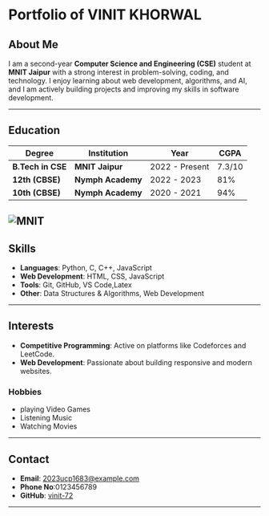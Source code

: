 # Portfolio of VINIT KHORWAL

## About Me
I am a second-year **Computer Science and Engineering (CSE)** student at **MNIT Jaipur** with a strong interest in problem-solving, coding, and technology. I enjoy learning about web development, algorithms, and AI, and I am actively building projects and improving my skills in software development.

---

## Education

| **Degree**                  | **Institution**  | **Year**       | **CGPA** |
|----------------------------|-------------------|----------------|----------|
| **B.Tech in CSE**           | **MNIT Jaipur**  | 2022 - Present | 7.3/10   |
| **12th (CBSE)**             | **Nymph Academy**| 2022 - 2023    | 81%      |
| **10th (CBSE)**             | **Nymph Academy**| 2020 - 2021    | 94%      |

![MNIT](https://encrypted-tbn0.gstatic.com/images?q=tbn:ANd9GcTN00x4UQpbz15uOhiynQCELC23KSR_WbSkNA&s)
---

## Skills

- **Languages**: Python, C, C++, JavaScript
- **Web Development**: HTML, CSS, JavaScript
- **Tools**: Git, GitHub, VS Code,Latex
- **Other**: Data Structures & Algorithms, Web Development

---

## Interests

- **Competitive Programming**: Active on platforms like Codeforces and LeetCode.
- **Web Development**: Passionate about building responsive and modern websites.
### Hobbies

- playing Video Games
- Listening Music
- Watching Movies
	
---

## Contact

- **Email**: [2023ucp1683@example.com](mailto:2023ucp1683@example.com)
- **Phone No**:0123456789
- **GitHub**: [vinit-72](https://github.com/vinit-72)

---



